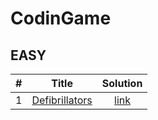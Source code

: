 # CodinGame


## EASY

| #   | Title                                                                    | Solution                    |
| --- | :-----:                                                                  | :-------:                   |
| 1   | [Defibrillators](https://www.codingame.com/training/easy/defibrillators) | [link](.easy/defibrillators.py)  |
